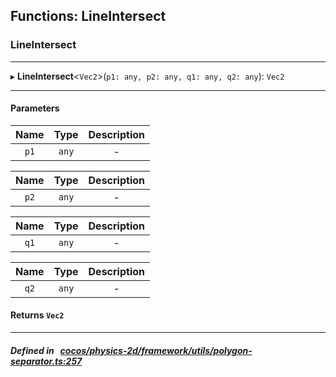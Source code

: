 ## Functions: LineIntersect

### LineIntersect


___
▸ **LineIntersect**<`Vec2`\>(`p1: any, p2: any, q1: any, q2: any`): `Vec2`
___


#### Parameters

| Name | Type | Description |
| :------: | :------: | :------: |
| `p1` | `any` | - |

| Name | Type | Description |
| :------: | :------: | :------: |
| `p2` | `any` | - |

| Name | Type | Description |
| :------: | :------: | :------: |
| `q1` | `any` | - |

| Name | Type | Description |
| :------: | :------: | :------: |
| `q2` | `any` | - |


#### Returns `Vec2` 
___


##### Defined in &nbsp;   [cocos/physics-2d/framework/utils/polygon-separator.ts:257](https://github.com/cocos-creator/engine/blob/c7bf6b8a9/cocos/physics-2d/framework/utils/polygon-separator.ts#L257)&nbsp;
